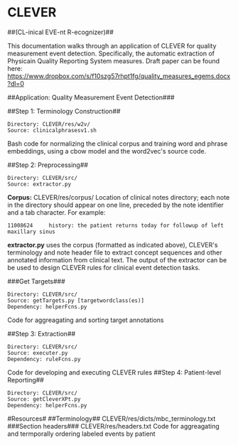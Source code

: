 # CLEVER #
##(CL-inical EVE-nt R-ecognizer)##

This documentation walks through an application of CLEVER for quality measurement event detection.  Specifically, the automatic extraction of Physicain Quality Reporting System measures.  Draft paper can be found here: https://www.dropbox.com/s/f10szg57rhpt1fg/quality_measures_egems.docx?dl=0

##Application: Quality Measurement Event Detection###

##Step 1: Terminology Construction##
```
Directory: CLEVER/res/w2v/
Source: clinicalphrasesv1.sh
```
Bash code for normalizing the clinical corpus and training word and phrase embeddings, using a cbow model and the word2vec's source code.

##Step 2: Preprocessing##
```
Directory: CLEVER/src/
Source: extractor.py
```
**Corpus:** 
CLEVER/res/corpus/
Location of clinical notes directory; each note in the directory should appear on one line, preceded by the note identifier and a tab character.  For example:
```
11008624	 history: the patient returns today for followup of left maxillary sinus 
```
**extractor.py** uses the corpus (formatted as indicated above), CLEVER's terminology and note header file to extract concept sequences and other annotated information from clinical text.  The output of the extractor can be be used to design CLEVER rules for clinical event detection tasks.                  
 
###Get Targets###
```
Directory: CLEVER/src/
Source: getTargets.py [targetwordclass(es)]
Dependency: helperFcns.py
```
Code for aggreagating and sorting target annotations

##Step 3: Extraction##
```
Directory: CLEVER/src/
Source: executer.py 
Dependency: ruleFcns.py
```
Code for developing and executing CLEVER rules
##Step 4: Patient-level Reporting##
```
Directory: CLEVER/src/
Source: getCleverXPt.py 
Dependency: helperFcns.py
```
#Resources#
##Terminology##
CLEVER/res/dicts/mbc_terminology.txt
###Section headers###
CLEVER/res/headers.txt
Code for aggreagating and termporally ordering labeled events by patient







